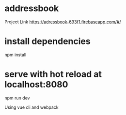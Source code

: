 # addressbook
Project Link
https://adressbook-693f1.firebaseapp.com/#/

# install dependencies
npm install

# serve with hot reload at localhost:8080
npm run dev

Using vue cli and webpack
